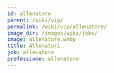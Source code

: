 ```yaml
---
id: allenatore
parent: /wiki/vip/
permalink: /wiki/vip/allenatore/
image_dir: /images/wiki/jobs/
image: allenatore.webp
title: Allenatori
job: allenatore
professione: allenatore
---
```

